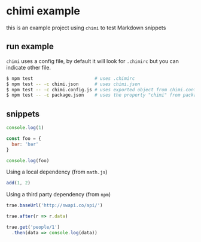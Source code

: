 # chimi example

this is an example project using `chimi` to test Markdown snippets

## run example

`chimi` uses a config file, by default it will look for `.chimirc` but you can indicate other file.

```bash
$ npm test                       # uses .chimirc
$ npm test -- -c chimi.json      # uses chimi.json
$ npm test -- -c chimi.config.js # uses exported object from chimi.config.js
$ npm test -- -c package.json    # uses the property "chimi" from package.json
```


## snippets

```javascript
console.log(1)
```


```js
const foo = {
  bar: 'bar'
}

console.log(foo)
```

Using a local dependency (from `math.js`)
```js
add(1, 2)
```

Using a third party dependency (from `npm`)
```javascript
trae.baseUrl('http://swapi.co/api/')

trae.after(r => r.data)

trae.get('people/1')
  .then(data => console.log(data))
```

